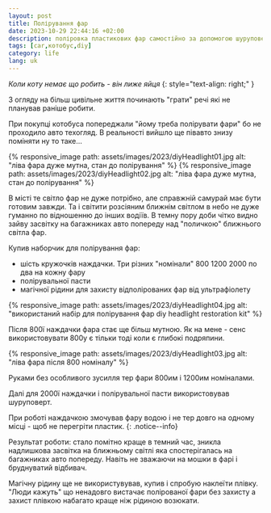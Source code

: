 ```yaml
---
layout: post
title: Полірування фар
date: 2023-10-29 22:44:16 +02:00
description: поліровка пластикових фар самостійно за допомогою шуруповерту і набору наждачка, полірувальна паста
tags: [car,котобус,diy]
category: life
lang: uk
---
```


_Коли коту немає що робить - він лиже яйця_
{: style="text-align: right;" }

З огляду на більш цивільне життя починають "грати" речі які не планував раніше робити.

При покупці котобуса попереджали "йому треба полірувати фари" бо не проходило авто техогляд. 
В реальності вийшло ще півавто знизу поміняти ну то таке...

{% responsive_image path: assets/images/2023/diyHeadlight01.jpg alt: "ліва фара дуже мутна, стан до полірування" %}
{% responsive_image path: assets/images/2023/diyHeadlight02.jpg alt: "ліва фара дуже мутна, стан до полірування" %}

В місті те світло фар не дуже потрібно, але справжній самурай має бути готовим завжди. 
Та і світити розсіяним ближнім світлом в небо не дуже гуманно по відношенню до інших водіїв.
В темну пору доби чітко видно зайву засвітку на багажниках авто попереду над "поличкою" ближнього світла фар.

Купив наборчик для полірування фар:
- шість кружочків наждачки.
  Три різних "номінали" 800 1200 2000 по два на кожну фару
- полірувальної пасти
- магічної рідини для захисту відполірованих фар від ультрафіолету

{% responsive_image path: assets/images/2023/diyHeadlight04.jpg alt: "використаний набір для полірування фар diy headlight restoration kit" %}


Після 800ї наждачки фара стає ще більш мутною. 
Як на мене - сенс використовувати 800у є тільки тоді коли є глибокі подряпини.

{% responsive_image path: assets/images/2023/diyHeadlight03.jpg alt: "ліва фара після 800 номіналу" %}

Руками без особливого зусилля тер фари 800им і 1200им номіналами.

Далі для 2000ї наждачки і полірувальної пасти використовував шуруповерт. 

При роботі наждачкою змочував фару водою і не тер довго на одному місці - щоб не перегріти пластик.
{: .notice--info}

Результат роботи: стало помітно краще в темний час, зникла надлишкова засвітка на ближньому світлі яка спостерігалась на багажниках авто попереду. 
Навіть не зважаючи на мошки в фарі і бруднуватий відбивач.

Магічну рідину ще не використувував, купив і спробую наклеїти плівку. 
"Люди кажуть" що ненадовго вистачає полірованої фари без захисту а захист плівкою набагато краще ніж рідиною возюкати. 